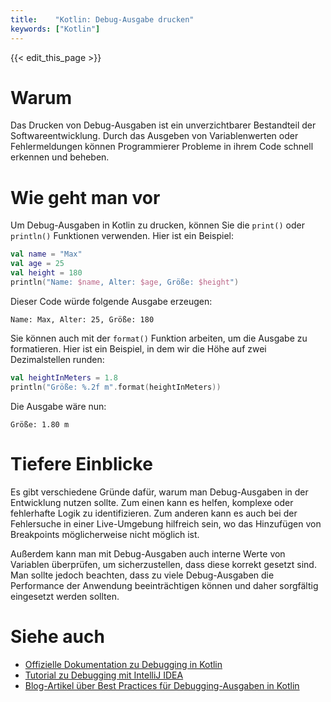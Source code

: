 ```yaml
---
title:    "Kotlin: Debug-Ausgabe drucken"
keywords: ["Kotlin"]
---
```


{{< edit_this_page >}}

# Warum

Das Drucken von Debug-Ausgaben ist ein unverzichtbarer Bestandteil der Softwareentwicklung. Durch das Ausgeben von Variablenwerten oder Fehlermeldungen können Programmierer Probleme in ihrem Code schnell erkennen und beheben.

# Wie geht man vor

Um Debug-Ausgaben in Kotlin zu drucken, können Sie die `print()` oder `println()` Funktionen verwenden. Hier ist ein Beispiel:

```Kotlin
val name = "Max"
val age = 25
val height = 180
println("Name: $name, Alter: $age, Größe: $height")
```

Dieser Code würde folgende Ausgabe erzeugen:

```
Name: Max, Alter: 25, Größe: 180
```

Sie können auch mit der `format()` Funktion arbeiten, um die Ausgabe zu formatieren. Hier ist ein Beispiel, in dem wir die Höhe auf zwei Dezimalstellen runden:

```Kotlin
val heightInMeters = 1.8
println("Größe: %.2f m".format(heightInMeters))
```

Die Ausgabe wäre nun:

```
Größe: 1.80 m
```

# Tiefere Einblicke

Es gibt verschiedene Gründe dafür, warum man Debug-Ausgaben in der Entwicklung nutzen sollte. Zum einen kann es helfen, komplexe oder fehlerhafte Logik zu identifizieren. Zum anderen kann es auch bei der Fehlersuche in einer Live-Umgebung hilfreich sein, wo das Hinzufügen von Breakpoints möglicherweise nicht möglich ist.

Außerdem kann man mit Debug-Ausgaben auch interne Werte von Variablen überprüfen, um sicherzustellen, dass diese korrekt gesetzt sind. Man sollte jedoch beachten, dass zu viele Debug-Ausgaben die Performance der Anwendung beeinträchtigen können und daher sorgfältig eingesetzt werden sollten.

# Siehe auch

- [Offizielle Dokumentation zu Debugging in Kotlin](https://kotlinlang.org/docs/reference/java-to-kotlin-interop.html)
- [Tutorial zu Debugging mit IntelliJ IDEA](https://www.jetbrains.com/help/idea/debugging-your-first-java-application.html)
- [Blog-Artikel über Best Practices für Debugging-Ausgaben in Kotlin](https://blog.kotlin-academy.com/kotlin-debugging-for-beginners-cheat-sheet-dc95cdb69383)